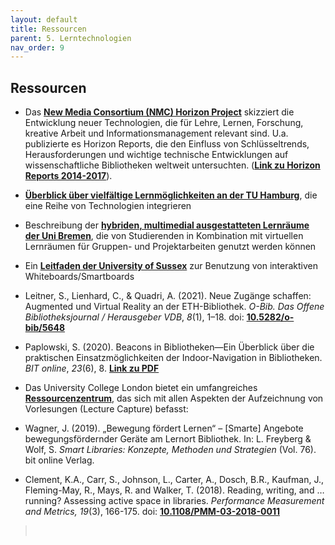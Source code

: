 ```yaml
---
layout: default
title: Ressourcen
parent: 5. Lerntechnologien
nav_order: 9
---
```


## Ressourcen

-   Das **[New Media Consortium (NMC) Horizon
    Project](http://www.nmc.org/horizon-project)** skizziert die
    Entwicklung neuer Technologien, die für Lehre, Lernen, Forschung,
    kreative Arbeit und Informationsmanagement relevant sind. U.a.
    publizierte es Horizon Reports, die den Einfluss von
    Schlüsseltrends, Herausforderungen und wichtige technische
    Entwicklungen auf wissenschaftliche Bibliotheken weltweit
    untersuchten. (**[Link zu Horizon Reports 2014-2017](https://library.educause.edu/resources/2017/12/horizon-report-library-edition-2014-2017)**).

-   **[Überblick über vielfältige Lernmöglichkeiten an der TU Hamburg](https://www.tuhh.de/tuhh/lehre/lerninfrastruktur.html)**, die
    eine Reihe von Technologien integrieren

-   Beschreibung der **[hybriden, multimedial ausgestatteten Lernräume der
    Uni Bremen](https://www.uni-bremen.de/zmml/kompetenzbereiche/lern-und-arbeitsraeume-fuer-studierende)**, die von Studierenden in Kombination mit virtuellen
    Lernräumen für Gruppen- und Projektarbeiten genutzt werden können

-   Ein **[Leitfaden der University of Sussex](http://www.sussex.ac.uk/tel/learningtechnologies/iwb)** zur Benutzung von
    interaktiven Whiteboards/Smartboards

-   Leitner, S., Lienhard, C., & Quadri, A. (2021). Neue Zugänge
    schaffen: Augmented und Virtual Reality an der ETH-Bibliothek.
    *O-Bib. Das Offene Bibliotheksjournal / Herausgeber VDB*, *8*(1),
    1–18. doi: **[10.5282/o-bib/5648](https://doi.org/10.5282/o-bib/5648)**

-   Paplowski, S. (2020). Beacons in Bibliotheken—Ein Überblick über die
    praktischen Einsatzmöglichkeiten der Indoor-Navigation in
    Bibliotheken. *BIT online*, *23*(6), 8. **[Link zu PDF](https://www.b-i-t-online.de/heft/2020-06-fachbeitrag-paplowski.pdf)**

-   Das University College London bietet ein umfangreiches
    **[Ressourcenzentrum](https://wiki.ucl.ac.uk/display/LecturecastResourceCentre/Lecturecast+Resource+Centre)**, das sich mit allen Aspekten der Aufzeichnung von
    Vorlesungen (Lecture Capture) befasst:

-   Wagner, J. (2019). „Bewegung fördert Lernen“ – \[Smarte\] Angebote bewegungsfördernder Geräte am Lernort Bibliothek. In: L. Freyberg & Wolf, S. *Smart Libraries: Konzepte, Methoden und Strategien* (Vol. 76). bit online Verlag.

-   Clement, K.A., Carr, S., Johnson, L., Carter, A., Dosch, B.R., Kaufman, J., Fleming-May, R., Mays, R. and Walker, T. (2018). Reading, writing, and … running? Assessing active space in libraries. *Performance Measurement and Metrics, 19*(3), 166-175. doi: **[10.1108/PMM-03-2018-0011](https://doi.org/10.1108/PMM-03-2018-0011)**
>
>  
